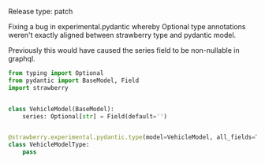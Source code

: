 Release type: patch

Fixing a bug in experimental.pydantic whereby Optional type annotations weren't exactly aligned between strawberry type and pydantic model.

Previously this would have caused the series field to be non-nullable in graphql.
```python
from typing import Optional
from pydantic import BaseModel, Field
import strawberry


class VehicleModel(BaseModel):
    series: Optional[str] = Field(default='')


@strawberry.experimental.pydantic.type(model=VehicleModel, all_fields=True)
class VehicleModelType:
    pass

```

